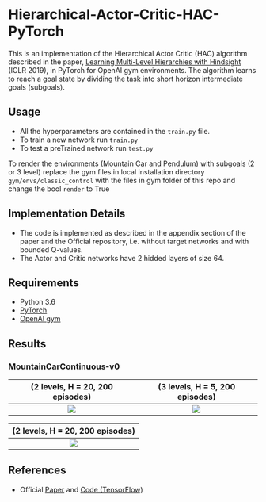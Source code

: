 # Hierarchical-Actor-Critic-HAC-PyTorch

This is an implementation of the Hierarchical Actor Critic (HAC) algorithm described in the
paper, [Learning Multi-Level Hierarchies with Hindsight](https://arxiv.org/abs/1712.00948) (ICLR 2019), in PyTorch for
OpenAI gym environments. The algorithm learns to reach a goal state by dividing the task into short horizon intermediate
goals (subgoals).

## Usage

- All the hyperparameters are contained in the `train.py` file.
- To train a new network run `train.py`
- To test a preTrained network run `test.py`

To render the environments (Mountain Car and Pendulum) with subgoals (2 or 3 level) replace the gym files in local
installation directory `gym/envs/classic_control` with the files in gym folder of this repo and change the bool `render`
to True

## Implementation Details

- The code is implemented as described in the appendix section of the paper and the Official repository, i.e. without
  target networks and with bounded Q-values.
- The Actor and Critic networks have 2 hidded layers of size 64.

## Requirements

- Python 3.6
- [PyTorch](https://pytorch.org/)
- [OpenAI gym](https://gym.openai.com/)

## Results

### MountainCarContinuous-v0

(2 levels, H = 20, 200 episodes)  |  (3 levels, H = 5, 200 episodes)  |
:-----------------------------------:|:-----------------------------------:|
![](https://github.com/nikhilbarhate99/Hierarchical-Actor-Critic-HAC-PyTorch/blob/master/gif/MountainCarContinuous-v0.gif)  | ![](https://github.com/nikhilbarhate99/Hierarchical-Actor-Critic-HAC-PyTorch/blob/master/gif/MountainCarContinuous-v0-3level.gif)  |

(2 levels, H = 20, 200 episodes)  |
:---------------------------------:|
![](https://github.com/nikhilbarhate99/Hierarchical-Actor-Critic-HAC-PyTorch/blob/master/gif/Pendulum-v0-2level.gif) |

## References

- Official [Paper](https://arxiv.org/abs/1712.00948)
  and [Code (TensorFlow)](https://github.com/andrew-j-levy/Hierarchical-Actor-Critc-HAC-)
